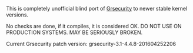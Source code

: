 This is completely unofficial blind port of [Grsecurity](https://grsecurity.net/) to newer stable kernel
versions.

No checks are done, if it compiles, it is considered OK. DO NOT USE ON PRODUCTION SYSTEMS. MAY BE
SERIOUSLY BROKEN.

Current Grsecurity patch version: grsecurity-3.1-4.4.8-201604252206
